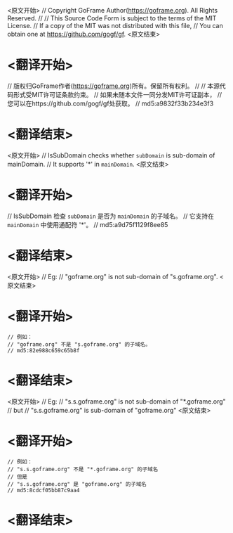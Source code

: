 
<原文开始>
// Copyright GoFrame Author(https://goframe.org). All Rights Reserved.
//
// This Source Code Form is subject to the terms of the MIT License.
// If a copy of the MIT was not distributed with this file,
// You can obtain one at https://github.com/gogf/gf.
<原文结束>

# <翻译开始>
// 版权归GoFrame作者(https://goframe.org)所有。保留所有权利。
//
// 本源代码形式受MIT许可证条款约束。
// 如果未随本文件一同分发MIT许可证副本，
// 您可以在https://github.com/gogf/gf处获取。
// md5:a9832f33b234e3f3
# <翻译结束>


<原文开始>
// IsSubDomain checks whether `subDomain` is sub-domain of mainDomain.
// It supports '*' in `mainDomain`.
<原文结束>

# <翻译开始>
// IsSubDomain 检查 `subDomain` 是否为 `mainDomain` 的子域名。
// 它支持在 `mainDomain` 中使用通配符 '*'。
// md5:a9d75f1129f8ee85
# <翻译结束>


<原文开始>
	// Eg:
	// "goframe.org" is not sub-domain of "s.goframe.org".
<原文结束>

# <翻译开始>
	// 例如：
	// "goframe.org" 不是 "s.goframe.org" 的子域名。
	// md5:82e988c659c65b8f
# <翻译结束>


<原文开始>
	// Eg:
	// "s.s.goframe.org" is not sub-domain of "*.goframe.org"
	// but
	// "s.s.goframe.org" is sub-domain of "goframe.org"
<原文结束>

# <翻译开始>
	// 例如：
	// "s.s.goframe.org" 不是 "*.goframe.org" 的子域名
	// 但是
	// "s.s.goframe.org" 是 "goframe.org" 的子域名
	// md5:8cdcf05bb87c9aa4
# <翻译结束>

